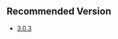 ## Recommended Version
- [3.0.3](https://github.com/nhthai173/control4/tree/main/RCM64/Published/All%20versions/3.0.3)